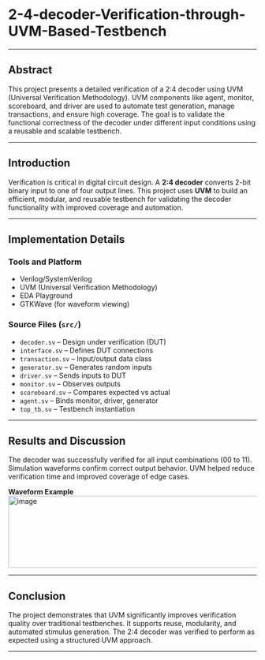 # 2-4-decoder-Verification-through-UVM-Based-Testbench

---

## Abstract

This project presents a detailed verification of a 2:4 decoder using UVM (Universal Verification Methodology). UVM components like agent, monitor, scoreboard, and driver are used to automate test generation, manage transactions, and ensure high coverage. The goal is to validate the functional correctness of the decoder under different input conditions using a reusable and scalable testbench.

---

##  Introduction

Verification is critical in digital circuit design. A **2:4 decoder** converts 2-bit binary input to one of four output lines. This project uses **UVM** to build an efficient, modular, and reusable testbench for validating the decoder functionality with improved coverage and automation.

---

##  Implementation Details

### Tools and Platform
- Verilog/SystemVerilog
- UVM (Universal Verification Methodology)
- EDA Playground
- GTKWave (for waveform viewing)

###  Source Files (`src/`)
- `decoder.sv` – Design under verification (DUT)
- `interface.sv` – Defines DUT connections
- `transaction.sv` – Input/output data class
- `generator.sv` – Generates random inputs
- `driver.sv` – Sends inputs to DUT
- `monitor.sv` – Observes outputs
- `scoreboard.sv` – Compares expected vs actual
- `agent.sv` – Binds monitor, driver, generator
- `top_tb.sv` – Testbench instantiation

---

##  Results and Discussion

The decoder was successfully verified for all input combinations (00 to 11). Simulation waveforms confirm correct output behavior. UVM helped reduce verification time and improved coverage of edge cases.

 **Waveform Example**  
<img width="722" height="146" alt="image" src="https://github.com/user-attachments/assets/3b7092f1-47c1-4190-9814-417a7672e2fc" />


---

##  Conclusion

The project demonstrates that UVM significantly improves verification quality over traditional testbenches. It supports reuse, modularity, and automated stimulus generation. The 2:4 decoder was verified to perform as expected using a structured UVM approach.

---


